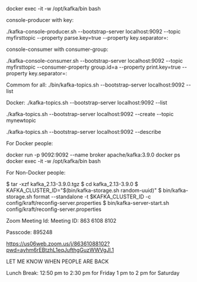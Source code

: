 docker exec -it -w /opt/kafka/bin <container-id> bash


console-producer with key:

./kafka-console-producer.sh --bootstrap-server localhost:9092 --topic myfirsttopic --property parse.key=true --property key.separator=:

console-consumer with consumer-group:

./kafka-console-consumer.sh --bootstrap-server localhost:9092 --topic myfirsttopic --consumer-property group.id=a --property print.key=true --property key.separator=:


Commom for all:
./bin/kafka-topics.sh --bootstrap-server localhost:9092 --list

Docker:
./kafka-topics.sh --bootstrap-server localhost:9092 --list

./kafka-topics.sh --bootstrap-server localhost:9092 --create --topic 
mynewtopic

./kafka-topics.sh --bootstrap-server localhost:9092 --describe

For Docker people:

docker run -p 9092:9092 --name broker apache/kafka:3.9.0
docker ps
docker exec -it -w /opt/kafka/bin <container-id> bash

For Non-Docker people:

$ tar -xzf kafka_2.13-3.9.0.tgz
$ cd kafka_2.13-3.9.0
$ KAFKA_CLUSTER_ID="$(bin/kafka-storage.sh random-uuid)"
$ bin/kafka-storage.sh format --standalone -t $KAFKA_CLUSTER_ID -c config/kraft/reconfig-server.properties
$ bin/kafka-server-start.sh config/kraft/reconfig-server.properties



Zoom Meeting  Id: 
Meeting ID: 863 6108 8102

Passcode: 895248

https://us06web.zoom.us/j/86361088102?pwd=ayhm6rEBtzhL1eqJufthgGuzWWVgJI.1


LET ME KNOW WHEN PEOPLE ARE BACK




Lunch Break:
12:50 pm to 2:30 pm for Friday
1 pm to 2 pm for Saturday
